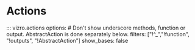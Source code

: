 # Actions
<!-- vale off -->

::: vizro.actions
    options:
     # Don't show underscore methods, function or output. AbstractAction is done separately below.
      filters: ["!^_","!function", "!outputs", "!AbstractAction"]
      show_bases: false

<!--
TODO-AV2 D 5: uncomment the below and remove `show_bases: false` from above when AbstractAction becomes public.
::: vizro.actions.AbstractAction
-->

<!-- vale on -->
